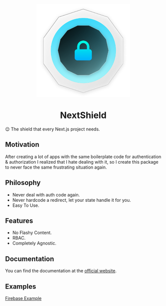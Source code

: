 <p align="center">
  <img alt="Gatsby GastbyFire" src="./images/nextshield.png" width="300" />
</p>
<h1 align="center">
  NextShield
</h1>

😉 The shield that every Next.js project needs.

## Motivation

After creating a lot of apps with the same boilerplate code for authentication & authorization I realized that I hate dealing with it, so I create this package to never face the same frustrating situation again.

## Philosophy

- Never deal with auth code again.
- Never hardcode a redirect, let your state handle it for you.
- Easy To Use.

## Features

- No Flashy Content.
- RBAC.
- Completely Agnostic.

## Documentation

You can find the documentation at the [official website](https://imjulianeral.github.io/next-shield/).

## Examples

[Firebase Example](https://github.com/imjulianeral/next-shield/tree/main/example/ts-fire-example)
